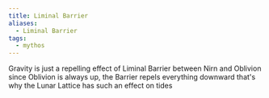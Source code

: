 ```yaml
---
title: Liminal Barrier
aliases:
  - Liminal Barrier
tags:
  - mythos
---
```

Gravity is just a repelling effect of Liminal Barrier between Nirn and Oblivion
since Oblivion is always up, the Barrier repels everything downward
that's why the Lunar Lattice has such an effect on tides